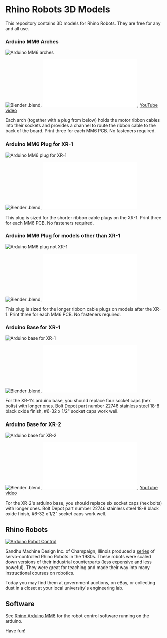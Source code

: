 # Rhino Robots 3D Models

This repository contains 3D models for Rhino Robots. They are free for any and all use.

### Arduino MM6 Arches

![Arduino MM6 arches](arduino_mm6_arches.png)

![Blender .blend](arduino_mm6_arches_and_plug.blend), ![arches .stl](arduino_mm6_arches.stl), [YouTube video](https://www.youtube.com/watch?v=22EeDbbwtAY)

Each arch (together with a plug from below) holds the motor ribbon cables into their sockets and provides a channel to route the ribbon cable to the back of the board. Print three for each MM6 PCB. No fasteners required.

### Arduino MM6 Plug for XR-1

![Arduino MM6 plug for XR-1](arduino_mm6_plug_xr1.png)

![Blender .blend](arduino_mm6_arches_and_plug.blend), ![plug .stl](arduino_mm6_plug_xr1.stl)

This plug is sized for the shorter ribbon cable plugs on the XR-1. Print three for each MM6 PCB. No fasteners required.

### Arduino MM6 Plug for models other than XR-1

![Arduino MM6 plug not XR-1](arduino_mm6_plug_not_xr1.png)

![Blender .blend](arduino_mm6_arches_and_plug.blend), ![plug .stl](arduino_mm6_plug_not_xr1.stl)

This plug is sized for the longer ribbon cable plugs on models after the XR-1. Print three for each MM6 PCB. No fasteners required.

### Arduino Base for XR-1

![Arduino base for XR-1](arduino_base_xr1.png)

![Blender .blend](arduino_base.blend), ![.stl](arduino_base_xr1.stl)

For the XR-1's arduino base, you should replace four socket caps (hex bolts) with longer ones. Bolt Depot part number 22746 stainless steel 18-8 black oxide finish, #6-32 x 1/2" socket caps work well.

### Arduino Base for XR-2

![Arduino base for XR-2](arduino_base_xr2.png)

![Blender .blend](arduino_base.blend), ![.stl](arduino_base_not_xr1.stl), [YouTube video](https://www.youtube.com/watch?v=4HOXKobwqGA)

For the XR-2's arduino base, you should replace six socket caps (hex bolts) with longer ones. Bolt Depot part number 22746 stainless steel 18-8 black oxide finish, #6-32 x 1/2" socket caps work well.

## Rhino Robots

[![Arduino Robot Control](https://user-images.githubusercontent.com/39977360/208218280-c486106f-3dde-4b0c-94fe-75af42436de9.gif)](https://www.youtube.com/watch?v=jSTG7T9-4lo&feature=youtu.be)

Sandhu Machine Design Inc. of Champaign, Illinois produced a [series](http://www.theoldrobots.com/rhinoarm.html) of servo-controlled Rhino Robots in the 1980s. These robots were scaled down versions of their industrial counterparts (less expensive and less poweful). They were great for teaching and made their way into many instructional courses on robotics.

Today you may find them at government auctions, on eBay, or collecting dust in a closet at your local university's engineering lab.

## Software 

See [Rhino Arduino MM6](https://github.com/petermcd1010/rhino_arduino_mm6) for the robot control software running on the arduino.

Have fun!

